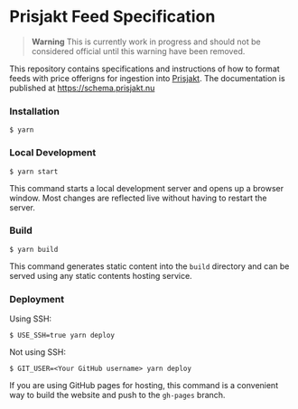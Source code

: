 # Prisjakt Feed Specification

> **Warning**
> This is currently work in progress and should not be considered official until this warning have been removed.

This repository contains specifications and instructions of how to format feeds with price offerigns for ingestion into [Prisjakt](https://prisjakt.nu). The
documentation is published at https://schema.prisjakt.nu

### Installation

```
$ yarn
```

### Local Development

```
$ yarn start
```

This command starts a local development server and opens up a browser window. Most changes are reflected live without having to restart the server.

### Build

```
$ yarn build
```

This command generates static content into the `build` directory and can be served using any static contents hosting service.

### Deployment

Using SSH:

```
$ USE_SSH=true yarn deploy
```

Not using SSH:

```
$ GIT_USER=<Your GitHub username> yarn deploy
```

If you are using GitHub pages for hosting, this command is a convenient way to build the website and push to the `gh-pages` branch.
